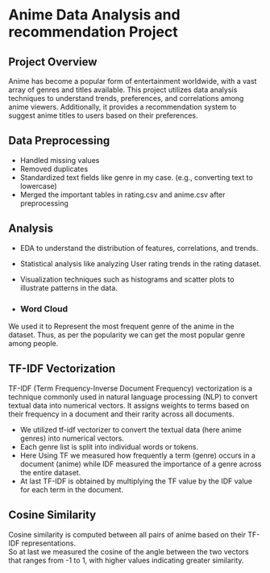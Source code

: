 # Anime Data Analysis and recommendation Project

## Project Overview

Anime has become a popular form of entertainment worldwide, with a vast array of genres and titles available. This project utilizes data analysis techniques to understand trends, preferences, and correlations among anime viewers. Additionally, it provides a recommendation system to suggest anime titles to users based on their preferences.

## Data Preprocessing

- Handled missing values
- Removed duplicates
- Standardized text fields like genre in my case. (e.g., converting text to lowercase) 
- Merged the important tables in rating.csv and anime.csv after preprocessing

## Analysis

- EDA to understand the distribution of features, correlations, and trends.
- Statistical analysis like analyzing User rating trends in the rating dataset.
- Visualization techniques such as histograms and scatter plots to illustrate patterns in the data.

- ### Word Cloud
We used it to Represent the most frequent genre of the anime in the dataset. Thus, as per the popularity we can get the most popular genre among people. 

## TF-IDF Vectorization

TF-IDF (Term Frequency-Inverse Document Frequency) vectorization is a technique commonly used in natural language processing (NLP) to convert textual data into numerical vectors. It assigns weights to terms based on their frequency in a document and their rarity across all documents. 

- We utilized tf-idf vectorizer to convert the textual data (here anime genres) into numerical vectors.
- Each genre list is split into individual words or tokens.
- Here Using TF we measured how frequently a term (genre) occurs in a document (anime) while IDF measured the importance of a genre across the entire dataset.
- At last TF-IDF is obtained by multiplying the TF value by the IDF value for each term in the document.

## Cosine Similarity

Cosine similarity is computed between all pairs of anime based on their TF-IDF representations. <br>
So at last we measured the cosine of the angle between the two vectors that ranges from -1 to 1, with higher values indicating greater similarity.

  
